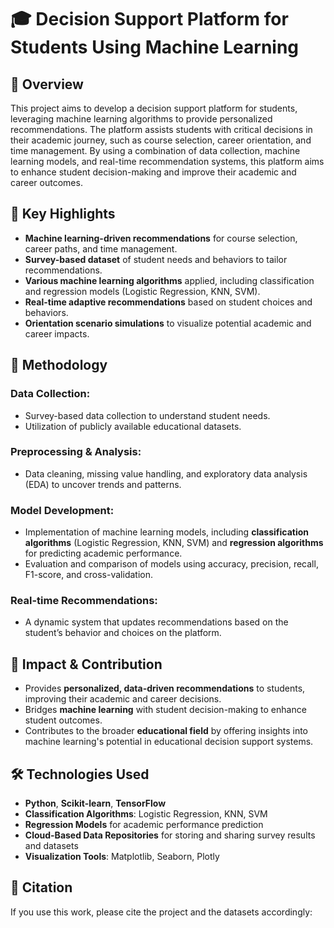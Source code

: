 # 🎓 Decision Support Platform for Students Using Machine Learning

## 🚀 Overview
This project aims to develop a decision support platform for students, leveraging machine learning algorithms to provide personalized recommendations. The platform assists students with critical decisions in their academic journey, such as course selection, career orientation, and time management. By using a combination of data collection, machine learning models, and real-time recommendation systems, this platform aims to enhance student decision-making and improve their academic and career outcomes.

## 📌 Key Highlights
- **Machine learning-driven recommendations** for course selection, career paths, and time management.
- **Survey-based dataset** of student needs and behaviors to tailor recommendations.
- **Various machine learning algorithms** applied, including classification and regression models (Logistic Regression, KNN, SVM).
- **Real-time adaptive recommendations** based on student choices and behaviors.
- **Orientation scenario simulations** to visualize potential academic and career impacts.
  
## 🔬 Methodology
### Data Collection:
- Survey-based data collection to understand student needs.
- Utilization of publicly available educational datasets.

### Preprocessing & Analysis:
- Data cleaning, missing value handling, and exploratory data analysis (EDA) to uncover trends and patterns.

### Model Development:
- Implementation of machine learning models, including **classification algorithms** (Logistic Regression, KNN, SVM) and **regression algorithms** for predicting academic performance.
- Evaluation and comparison of models using accuracy, precision, recall, F1-score, and cross-validation.

### Real-time Recommendations:
- A dynamic system that updates recommendations based on the student’s behavior and choices on the platform.

## 🎯 Impact & Contribution
- Provides **personalized, data-driven recommendations** to students, improving their academic and career decisions.
- Bridges **machine learning** with student decision-making to enhance student outcomes.
- Contributes to the broader **educational field** by offering insights into machine learning's potential in educational decision support systems.

## 🛠️ Technologies Used
- **Python**, **Scikit-learn**, **TensorFlow**
- **Classification Algorithms**: Logistic Regression, KNN, SVM
- **Regression Models** for academic performance prediction
- **Cloud-Based Data Repositories** for storing and sharing survey results and datasets
- **Visualization Tools**: Matplotlib, Seaborn, Plotly

## 📜 Citation
If you use this work, please cite the project and the datasets accordingly: